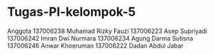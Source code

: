 Tugas-PI-kelompok-5
===================
Anggota
137006238 Muhamad Rizky Fauzi
137006223 Asep Supriyadi
137006242 Imran Dwi Nurmara
137006234 Agung Darma Sutisna
137006246 Anwar Khoeruman
137006222 Dadan Abdul Jabar

